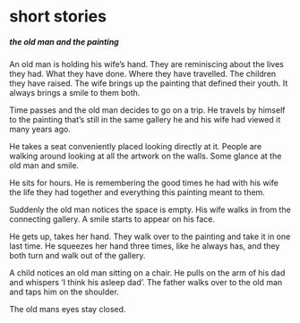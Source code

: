 <h1> short stories </h1>

<h5> the old man and the painting </h5>

<p>An old man is holding his wife’s hand. 
They are reminiscing about the lives they had. What they have done. Where they have travelled. The children they have raised. 
The wife brings up the painting that defined their youth. It always brings a smile to them both. 

Time passes and the old man decides to go on a trip. He travels by himself to the painting that’s still in the same gallery he and his wife had
viewed it many years ago. 

He takes a seat conveniently placed looking directly at it. People are walking around looking at all the artwork on the walls. Some glance at the old man and smile.  

He sits for hours. He is remembering the good times he had with his wife the life they had together and everything this painting meant to
them.

Suddenly the old man notices the space is empty. His wife walks in from the connecting gallery. A smile starts to appear on his face. 

He gets up, takes her hand. They walk over to the painting and take it in one last time. He squeezes her hand three times, like he always
has, and they both turn and walk out of the gallery. 

A child notices an old man sitting on a chair. He pulls on the arm of his dad and whispers ‘I think his asleep dad’.
The father walks over to the old man and taps him on the shoulder. 

The old mans eyes stay closed.</p>
